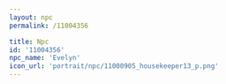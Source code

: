 ```yaml
---
layout: npc
permalink: /11004356

title: Npc
id: '11004356'
npc_name: 'Evelyn'
icon_url: 'portrait/npc/11000905_housekeeper13_p.png'
---
```


